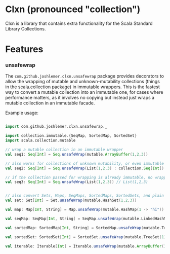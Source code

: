 # Clxn (pronounced "collection")

Clxn is a library that contains extra functionality for the Scala Standard Library Collections. 


# Features

### unsafewrap

The `com.github.joshlemer.clxn.unsafewrap` package provides decorators to allow the wrapping of mutable and unknown-mutability collections (things in the scala.collection package) in immutable wrappers. This is the fastest way to convert a mutable collection into an immutable one, for cases where performance matters, as it involves no copying but instead just wraps a mutable collection in an immutable facade.

Example usage: 

```scala

import com.github.joshlemer.clxn.unsafewrap._

import collection.immutable.{SeqMap, SortedMap, SortedSet}
import scala.collection.mutable

// wrap a mutable collection in an immutable wrapper
val seq1: Seq[Int] = Seq.unsafeWrap(mutable.ArrayBuffer(1,2,3)) 

// also works for collections of unknown mutability, or even immutable collections
val seq2: Seq[Int] = Seq.unsafeWrap(List(1,2,3) : collection.Seq[Int]) 

// if the collection passed for wrapping is already immutable, no wrapping is applied. The passed collection is returned
val seq3: Seq[Int] = Seq.unsafeWrap(List(1,2,3)) // List(1,2,3)


// also convert Sets, Maps, SeqMaps, SortedMaps, SortedSets, and plain old Iterabls
val set: Set[Int] = Set.unsafeWrap(mutable.HashSet(1,2,3))

val map: Map[Int, String] = Map.unsafeWrap(mutable.HashMap(1 -> "hi"))

val seqMap: SeqMap[Int, String] = SeqMap.unsafeWrap(mutable.LinkedHashMap(1 -> "hi"))

val sortedMap: SortedMap[Int, String] = SortedMap.unsafeWrap(mutable.TreeMap(1 -> "hi"))

val sortedSet: SortedSet[Int] = SortedSet.unsafeWrap(mutable.TreeSet(1))

val iterable: Iterable[Int] = Iterable.unsafeWrap(mutable.ArrayBuffer(1,2,3))

```

